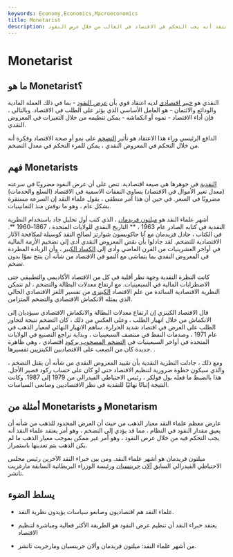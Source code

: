```yaml
---
keywords: Economy,Economics,Macroeconomics
title: Monetarist
description: الخبير النقدي هو الشخص الذي يعتقد أنه يجب التحكم في الاقتصاد في الغالب من خلال عرض النقود.
---
```


# Monetarist
## ما هو Monetarist؟

النقدي هو [خبير اقتصادي](/economist) لديه اعتقاد قوي بأن [عرض النقود](/moneysupply) - بما في ذلك العملة المادية والودائع والائتمان - هو العامل الأساسي الذي يؤثر على الطلب في الاقتصاد. وبالتالي ، فإن أداء الاقتصاد - نموه أو انكماشه - يمكن تنظيمه من خلال التغيرات في المعروض النقدي.

الدافع الرئيسي وراء هذا الاعتقاد هو تأثير [التضخم](/inflation) على نمو أو صحة الاقتصاد وفكرة أنه من خلال التحكم في المعروض النقدي ، يمكن للمرء التحكم في معدل التضخم.

## فهم Monetarists

[النقدية](/monetarism) في جوهرها هي صيغة اقتصادية. تنص على أن عرض النقود مضروبًا في سرعته (معدل تغير الأموال في الاقتصاد) يساوي النفقات الاسمية في الاقتصاد (السلع والخدمات) مضروبًا في السعر. في حين أن هذا أمر منطقي ، يقول علماء النقد إن السرعة مستقرة بشكل عام ، وهو ما نوقش منذ الثمانينيات.

أشهر علماء النقد هو [ميلتون فريدمان](/milton-friedman) ، الذي كتب أول تحليل جاد باستخدام النظرية النقدية في كتابه الصادر عام 1963 ، ** التاريخ النقدي للولايات المتحدة ، 1867–1960 **. في الكتاب ، جادل فريدمان مع آنا جاكوبسون شوارتز لصالح النقد كوسيلة لمكافحة الآثار الاقتصادية للتضخم. لقد جادلوا بأن نقص المعروض النقدي أدى إلى تضخيم الأزمة المالية في أواخر العشرينيات من القرن الماضي وأدى إلى [الكساد الكبير](/great_depression) ، وأن الزيادة المطردة في المعروض النقدي بما يتماشى مع النمو في الاقتصاد من شأنه أن ينتج نموًا بدون تضخم.

كانت النظرة النقدية وجهة نظر أقلية في كل من الاقتصاد الأكاديمي والتطبيقي حتى الاضطرابات المالية في السبعينيات. مع ارتفاع معدلات البطالة والتضخم ، لم تتمكن النظرية الاقتصادية السائدة من علم الاقتصاد [الكينزي](/keynesianeconomics) من تفسير اللغز الاقتصادي الحالي الذي يمثله الانكماش الاقتصادي والتضخم المتزامن.

قال الاقتصاد الكينزي إن ارتفاع معدلات البطالة والانكماش الاقتصادي سيؤديان إلى الانكماش من خلال انهيار الطلب ، وعلى العكس من ذلك ، كان التضخم نتيجة لتجاوز الطلب على العرض في اقتصاد شديد الحرارة. ساهم الانهيار النهائي لمعيار الذهب في عام 1971 ، وصدمات النفط في منتصف السبعينيات ، وبداية تراجع التصنيع في الولايات المتحدة في أواخر السبعينيات في [التضخم المصحوب بركود](/stagflation) اقتصادي ، وهي ظاهرة جديدة كان من الصعب على الاقتصاديين الكينزيين تفسيرها. .

ومع ذلك ، جادلت النظرية النقدية بأن تقييد المعروض النقدي من شأنه أن يقتل التضخم ، والذي سيكون خطوة ضرورية لتنظيم الاقتصاد حتى لو كان على حساب ركود قصير الأجل. هذا بالضبط ما فعله بول فولكر ، رئيس الاحتياطي الفيدرالي من 1979 إلى 1987. وكانت النتيجة إثباتًا نهائيًا للنقدية في نظر الاقتصاديين وصانعي السياسات.

## أمثلة من Monetarists و Monetarism

عارض معظم علماء النقد معيار الذهب من حيث أن العرض المحدود للذهب من شأنه أن يعيق مقدار النقود في النظام ، مما قد يؤدي إلى التضخم ، وهو أمر يعتقد علماء النقد أنه يجب التحكم فيه من خلال عرض النقود ، وهو أمر غير ممكن بموجب معيار الذهب ما لم يكن الذهب يتم تعدينها باستمرار.

ميلتون فريدمان هو أشهر علماء النقد. ومن بين خبراء النقد الآخرين رئيس مجلس الاحتياطي الفيدرالي السابق [آلان](/alangreenspan) [جرينسبان](/alangreenspan) ورئيسة الوزراء البريطانية السابقة مارغريت تاتشر.

## يسلط الضوء

- علماء النقد هم اقتصاديون وصانعو سياسات يؤيدون نظرية النقد.

- يعتقد خبراء النقد أن تنظيم عرض النقود هو الطريقة الأكثر فعالية ومباشرة لتنظيم الاقتصاد

- من أشهر علماء النقد: ميلتون فريدمان وألان جرينسبان ومارجريت تاتشر.

